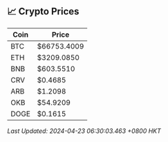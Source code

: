 ## 📈 Crypto Prices

| Coin | Price |
| ---- | ----- |
| BTC | $66753.4009 |
| ETH | $3209.0850 |
| BNB | $603.5510 |
| CRV | $0.4685 |
| ARB | $1.2098 |
| OKB | $54.9209 |
| DOGE | $0.1615 |

_Last Updated: 2024-04-23 06:30:03.463 +0800 HKT_